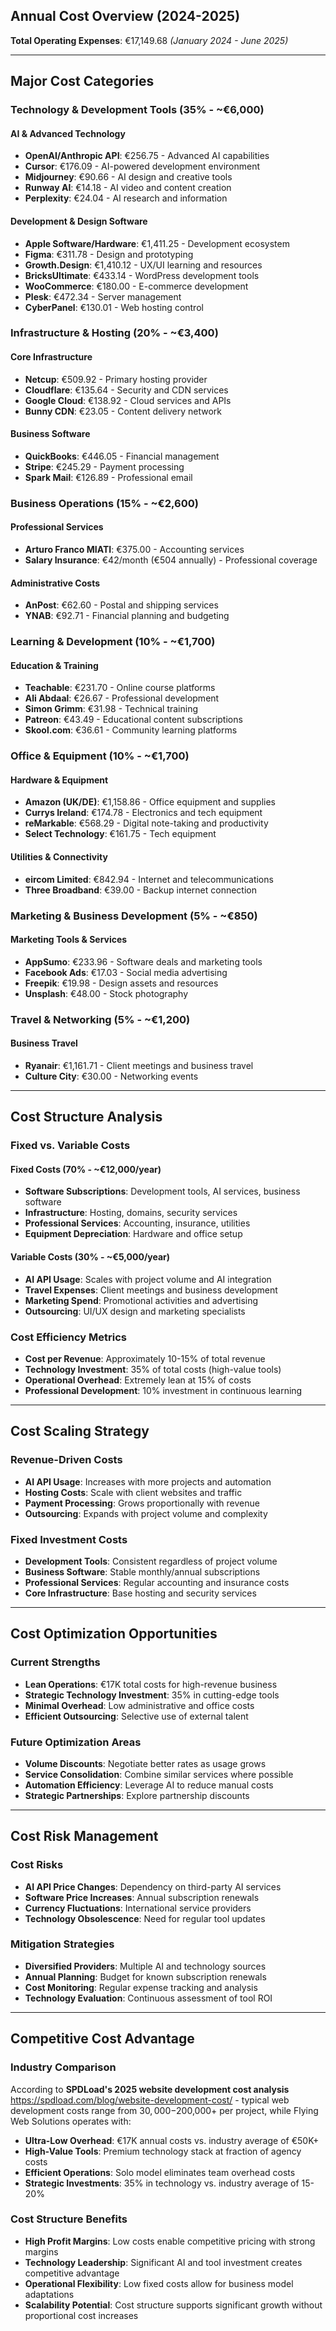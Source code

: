 ## **Annual Cost Overview (2024-2025)**

**Total Operating Expenses**: €17,149.68 _(January 2024 - June 2025)_

---

## **Major Cost Categories**

### **Technology & Development Tools (35% - ~€6,000)**

#### **AI & Advanced Technology**

- **OpenAI/Anthropic API**: €256.75 - Advanced AI capabilities
- **Cursor**: €176.09 - AI-powered development environment
- **Midjourney**: €90.66 - AI design and creative tools
- **Runway AI**: €14.18 - AI video and content creation
- **Perplexity**: €24.04 - AI research and information

#### **Development & Design Software**

- **Apple Software/Hardware**: €1,411.25 - Development ecosystem
- **Figma**: €311.78 - Design and prototyping
- **Growth.Design**: €1,410.12 - UX/UI learning and resources
- **BricksUltimate**: €433.14 - WordPress development tools
- **WooCommerce**: €180.00 - E-commerce development
- **Plesk**: €472.34 - Server management
- **CyberPanel**: €130.01 - Web hosting control

### **Infrastructure & Hosting (20% - ~€3,400)**

#### **Core Infrastructure**

- **Netcup**: €509.92 - Primary hosting provider
- **Cloudflare**: €135.64 - Security and CDN services
- **Google Cloud**: €138.92 - Cloud services and APIs
- **Bunny CDN**: €23.05 - Content delivery network

#### **Business Software**

- **QuickBooks**: €446.05 - Financial management
- **Stripe**: €245.29 - Payment processing
- **Spark Mail**: €126.89 - Professional email

### **Business Operations (15% - ~€2,600)**

#### **Professional Services**

- **Arturo Franco MIATI**: €375.00 - Accounting services
- **Salary Insurance**: €42/month (€504 annually) - Professional coverage

#### **Administrative Costs**

- **AnPost**: €62.60 - Postal and shipping services
- **YNAB**: €92.71 - Financial planning and budgeting

### **Learning & Development (10% - ~€1,700)**

#### **Education & Training**

- **Teachable**: €231.70 - Online course platforms
- **Ali Abdaal**: €26.67 - Professional development
- **Simon Grimm**: €31.98 - Technical training
- **Patreon**: €43.49 - Educational content subscriptions
- **Skool.com**: €36.61 - Community learning platforms

### **Office & Equipment (10% - ~€1,700)**

#### **Hardware & Equipment**

- **Amazon (UK/DE)**: €1,158.86 - Office equipment and supplies
- **Currys Ireland**: €174.78 - Electronics and tech equipment
- **reMarkable**: €568.29 - Digital note-taking and productivity
- **Select Technology**: €161.75 - Tech equipment

#### **Utilities & Connectivity**

- **eircom Limited**: €842.94 - Internet and telecommunications
- **Three Broadband**: €39.00 - Backup internet connection

### **Marketing & Business Development (5% - ~€850)**

#### **Marketing Tools & Services**

- **AppSumo**: €233.96 - Software deals and marketing tools
- **Facebook Ads**: €17.03 - Social media advertising
- **Freepik**: €19.98 - Design assets and resources
- **Unsplash**: €48.00 - Stock photography

### **Travel & Networking (5% - ~€1,200)**

#### **Business Travel**

- **Ryanair**: €1,161.71 - Client meetings and business travel
- **Culture City**: €30.00 - Networking events

---

## **Cost Structure Analysis**

### **Fixed vs. Variable Costs**

#### **Fixed Costs (70% - ~€12,000/year)**

- **Software Subscriptions**: Development tools, AI services, business software
- **Infrastructure**: Hosting, domains, security services
- **Professional Services**: Accounting, insurance, utilities
- **Equipment Depreciation**: Hardware and office setup

#### **Variable Costs (30% - ~€5,000/year)**

- **AI API Usage**: Scales with project volume and AI integration
- **Travel Expenses**: Client meetings and business development
- **Marketing Spend**: Promotional activities and advertising
- **Outsourcing**: UI/UX design and marketing specialists

### **Cost Efficiency Metrics**

- **Cost per Revenue**: Approximately 10-15% of total revenue
- **Technology Investment**: 35% of total costs (high-value tools)
- **Operational Overhead**: Extremely lean at 15% of costs
- **Professional Development**: 10% investment in continuous learning

---

## **Cost Scaling Strategy**

### **Revenue-Driven Costs**

- **AI API Usage**: Increases with more projects and automation
- **Hosting Costs**: Scale with client websites and traffic
- **Payment Processing**: Grows proportionally with revenue
- **Outsourcing**: Expands with project volume and complexity

### **Fixed Investment Costs**

- **Development Tools**: Consistent regardless of project volume
- **Business Software**: Stable monthly/annual subscriptions
- **Professional Services**: Regular accounting and insurance costs
- **Core Infrastructure**: Base hosting and security services

---

## **Cost Optimization Opportunities**

### **Current Strengths**

- **Lean Operations**: €17K total costs for high-revenue business
- **Strategic Technology Investment**: 35% in cutting-edge tools
- **Minimal Overhead**: Low administrative and office costs
- **Efficient Outsourcing**: Selective use of external talent

### **Future Optimization Areas**

- **Volume Discounts**: Negotiate better rates as usage grows
- **Service Consolidation**: Combine similar services where possible
- **Automation Efficiency**: Leverage AI to reduce manual costs
- **Strategic Partnerships**: Explore partnership discounts

---

## **Cost Risk Management**

### **Cost Risks**

- **AI API Price Changes**: Dependency on third-party AI services
- **Software Price Increases**: Annual subscription renewals
- **Currency Fluctuations**: International service providers
- **Technology Obsolescence**: Need for regular tool updates

### **Mitigation Strategies**

- **Diversified Providers**: Multiple AI and technology sources
- **Annual Planning**: Budget for known subscription renewals
- **Cost Monitoring**: Regular expense tracking and analysis
- **Technology Evaluation**: Continuous assessment of tool ROI

---

## **Competitive Cost Advantage**

### **Industry Comparison**

According to **SPDLoad's 2025 website development cost analysis** https://spdload.com/blog/website-development-cost/ - typical web development costs range from $30,000-$200,000+ per project, while Flying Web Solutions operates with:

- **Ultra-Low Overhead**: €17K annual costs vs. industry average of €50K+
- **High-Value Tools**: Premium technology stack at fraction of agency costs
- **Efficient Operations**: Solo model eliminates team overhead costs
- **Strategic Investments**: 35% in technology vs. industry average of 15-20%

### **Cost Structure Benefits**

- **High Profit Margins**: Low costs enable competitive pricing with strong margins
- **Technology Leadership**: Significant AI and tool investment creates competitive advantage
- **Operational Flexibility**: Low fixed costs allow for business model adaptations
- **Scalability Potential**: Cost structure supports significant growth without proportional cost increases
